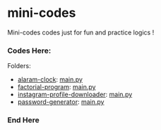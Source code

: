 # mini-codes
Mini-codes codes just for fun and practice logics !


### Codes Here:

Folders:
- [alaram-clock](./alaram-clock): [main.py](./alaram-clock/main.py)
- [factorial-program](./factorial-program): [main.py](./factorial-program/main.py)
- [instagram-profile-downloader](./instagram-profile-downloader): [main.py](./instagram-profile-downloader/main.py)
- [password-generator](./password-generator): [main.py](./password-generator/main.py)


### End Here
